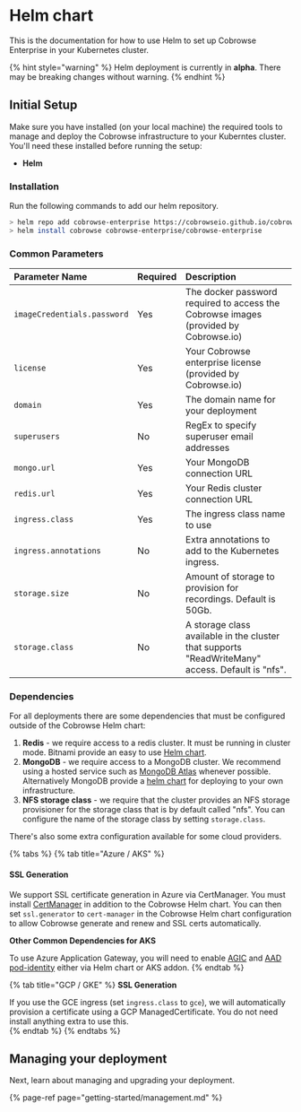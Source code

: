 # Helm chart

This is the documentation for how to use Helm to set up Cobrowse Enterprise in your Kubernetes cluster.

{% hint style="warning" %}
Helm deployment is currently in **alpha**. There may be breaking changes without warning.
{% endhint %}

## Initial Setup

Make sure you have installed \(on your local machine\) the required tools to manage and deploy the Cobrowse infrastructure to your Kuberntes cluster. You'll need these installed before running the setup:

* **Helm**

### Installation

Run the following commands to add our helm repository.

```bash
> helm repo add cobrowse-enterprise https://cobrowseio.github.io/cobrowse-enterprise-helm/packages
> helm install cobrowse cobrowse-enterprise/cobrowse-enterprise
```

### Common Parameters

| Parameter Name | Required | Description |
| :--- | :--- | :--- |
| `imageCredentials.password` | Yes | The docker password required to access the Cobrowse images \(provided by Cobrowse.io\) |
| `license` | Yes | Your Cobrowse enterprise license \(provided by Cobrowse.io\) |
| `domain` | Yes | The domain name for your deployment |
| `superusers` | No | RegEx to specify superuser email addresses |
| `mongo.url` | Yes | Your MongoDB connection URL |
| `redis.url` | Yes | Your Redis cluster connection URL  |
| `ingress.class` | Yes | The ingress class name to use |
| `ingress.annotations` | No | Extra annotations to add to the Kubernetes ingress. |
| `storage.size` | No | Amount of storage to provision for recordings. Default is 50Gb. |
| `storage.class` | No | A storage class available in the cluster that supports "ReadWriteMany" access. Default is "nfs". |

### Dependencies

For all deployments there are some dependencies that must be configured outside of the Cobrowse Helm chart:

1. **Redis** - we require access to a redis cluster. It must be running in cluster mode. Bitnami provide an easy to use [Helm chart](https://github.com/bitnami/charts/tree/master/bitnami/redis-cluster).
2. **MongoDB** - we require access to a MongoDB cluster. We recommend using a hosted service such as [MongoDB Atlas](https://docs.atlas.mongodb.com/getting-started/) whenever possible. Alternatively MongoDB provide a [helm chart](https://www.mongodb.com/blog/post/introducing-the-mongodb-enterprise-operator-for-kubernetes) for deploying to your own infrastructure.
3. **NFS storage class** - we require that the cluster provides an NFS storage provisioner for the storage class that is by default called "nfs". You can configure the name of the storage class by setting `storage.class`. 

There's also some extra configuration available for some cloud providers.

{% tabs %}
{% tab title="Azure / AKS" %}
#### **SSL Generation**

We support SSL certificate generation in Azure via CertManager. You must install [CertManager](https://cert-manager.io/docs/installation/kubernetes/) in addition to the Cobrowse Helm chart. You can then set `ssl.generator` to `cert-manager` in the Cobrowse Helm chart configuration to allow Cobrowse generate and renew and SSL certs automatically.

**Other Common Dependencies for AKS**

To use Azure Application Gateway, you will need to enable [AGIC](https://docs.microsoft.com/en-us/azure/application-gateway/ingress-controller-overview) and [AAD pod-identity](https://docs.microsoft.com/en-us/azure/aks/use-azure-ad-pod-identity) either via Helm chart or AKS addon.
{% endtab %}

{% tab title="GCP / GKE" %}
**SSL Generation**

If you use the GCE ingress \(set `ingress.class` to `gce`\), we will automatically provision a certificate using a GCP ManagedCertificate. You do not need install anything extra to use this.  
{% endtab %}
{% endtabs %}

## Managing your deployment

Next, learn about managing and upgrading your deployment.

{% page-ref page="getting-started/management.md" %}

